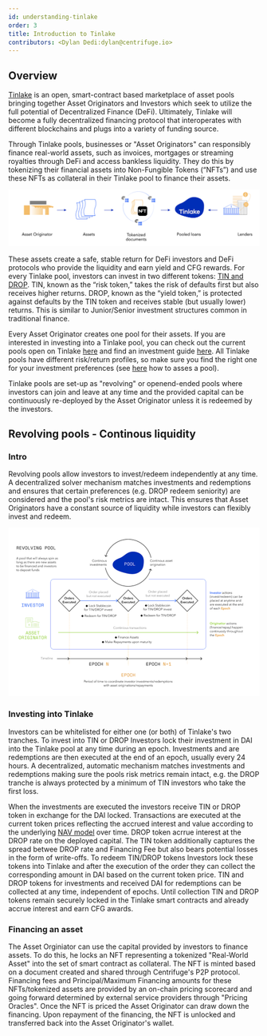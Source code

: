 ```yaml
---
id: understanding-tinlake
order: 3
title: Introduction to Tinlake
contributors: <Dylan Dedi:dylan@centrifuge.io>
---
```


## Overview

[Tinlake](https://tinlake.centrifuge.io/) is an open, smart-contract based marketplace of asset pools bringing together Asset Originators and Investors which seek to utilize the full potential of Decentralized Finance (DeFi). Ultimately, Tinlake will become a fully decentralized financing protocol that interoperates with different blockchains and plugs into a variety of funding source.

Through Tinlake pools, businesses or "Asset Originators" can responsibly finance real-world assets, such as invoices, mortgages or streaming royalties through DeFi and access bankless liquidity. They do this by tokenizing their financial assets into Non-Fungible Tokens (“NFTs”) and use these NFTs as collateral in their Tinlake pool to finance their assets.

![](./images/tinlake.png)

These assets create a safe, stable return for DeFi investors and DeFi protocols who provide the liquidity and earn yield and CFG rewards. For every Tinlake pool, investors can invest in two different tokens: [TIN and DROP](#drop--tin-the-two-tranches). TIN, known as the “risk token,” takes the risk of defaults first but also receives higher returns. DROP, known as the “yield token,” is protected against defaults by the TIN token and receives stable (but usually lower) returns. This is similar to Junior/Senior investment structures common in traditional finance.

Every Asset Originator creates one pool for their assets. If you are interested in investing into a Tinlake pool, you can check out the current pools open on Tinlake [here](https://tinlake.centrifuge.io/) and find an investment guide [here](/use/invest/#investment-guide). All Tinlake pools have different risk/return profiles, so make sure you find the right one for your investment preferences (see [here](/use/invest/#assess-a-pool) how to asses a pool).

Tinlake pools are set-up as "revolving" or openend-ended pools where investors can join and leave at any time and the provided capital can be continuously re-deployed by the Asset Originator unless it is redeemed by the investors.

## Revolving pools - Continous liquidity

### Intro

Revolving pools allow investors to invest/redeem independently at any time. A decentralized solver mechanism matches investments and redemptions and ensures that certain preferences (e.g. DROP redeem seniority) are considered and the pool's risk metrics are intact. This ensures that Asset Originators have a constant source of liquidity while investors can flexibly invest and redeem.

![](./images/revolving_pools.png)

### Investing into Tinlake

Investors can be whitelisted for either one (or both) of Tinlake's two tranches. To invest into TIN or DROP Investors lock their investment in DAI into the Tinlake pool at any time during an epoch. Investments and are redemptions are then executed at the end of an epoch, usually every 24 hours. A decentralized, automatic mechanism matches investments and redemptions making sure the pools risk metrics remain intact, e.g. the DROP tranche is always protected by a minimum of TIN investors who take the first loss.

When the investments are executed the investors receive TIN or DROP token in exchange for the DAI locked. Transactions are executed at the current token prices reflecting the accrued interest and value according to the underlying [NAV model](/use/tinlake-financial-concepts/#asset-valuation) over time. DROP token acrrue interest at the DROP rate on the deployed capital. The TIN token additionally captures the spread betwee DROP rate and Financing Fee but also bears potential losses in the form of write-offs. To redeem TIN/DROP tokens Investors lock these tokens into Tinlake and after the execution of the order they can collect the corresponding amount in DAI based on the current token price. TIN and DROP tokens for investments and received DAI for redemptions can be collected at any time, independent of epochs. Until collection TIN and DROP tokens remain securely locked in the Tinlake smart contracts and already accrue interest and earn CFG awards.

### Financing an asset

The Asset Orginiator can use the capital provided by investors to finance assets. To do this, he locks an NFT representing a tokenized "Real-World Asset" into the set of smart contract as collateral. The NFT is minted based on a document created and shared through Centrifuge's P2P protocol. Financing fees and Principal/Maximum Financing amounts for these NFTs/tokenized assets are provided by an on-chain pricing scorecard and going forward determined by external service providers through "Pricing Oracles". Once the NFT is priced the Asset Originator can draw down the financing. Upon repayment of the financing, the NFT is unlocked and transferred back into the Asset Originator's wallet.
